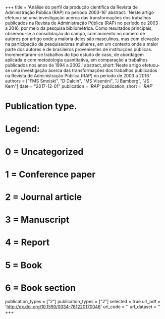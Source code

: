 +++
title = 'Análise do perfil da produção científica da Revista de Administração Pública (RAP) no período 2003-16'
abstract: 'Neste artigo efetuou-se uma investigação acerca das transformações dos trabalhos publicados na Revista de Administração Pública (RAP) no período de 2003 a 2016, por meio da pesquisa bibliométrica. Como resultados principais, observou-se a consolidação do campo, com aumento no número de autores por artigo onde a maioria deles são masculinos, mas com elevação na participação de pesquisadoras mulheres, em um contexto onde a maior parte dos autores é de brasileiros provenientes de instituições públicas. Incrementaram-se trabalhos do tipo estudo de caso, de abordagem aplicada e com metodologia quantitativa, em comparação a trabalhos publicados nos anos de 1994 a 2002.'
abstract_short:'Neste artigo efetuou-se uma investigação acerca das transformações dos trabalhos publicados na Revista de Administração Pública (RAP) no período de 2003 a 2016.'
authors = ["FMS Smolski", "D Dalcin", "MS Visentini", "J Bamberg", "JS Kern"]
date = "2017-12-01"
publication = '*RAP*'
publication_short = '*RAP*'
# Publication type.
# Legend:
# 0 = Uncategorized
# 1 = Conference paper
# 2 = Journal article
# 3 = Manuscript
# 4 = Report
# 5 = Book
# 6 = Book section
publication_types = ["2"]
publication_types = ["2"]
selected = true
url_pdf = 'http://dx.doi.org/10.1590/0034-761220170046'
url_code = ''
url_dataset = ''
+++

